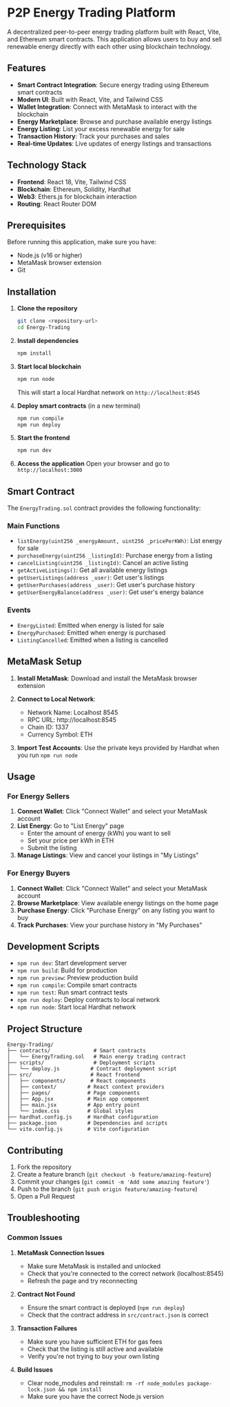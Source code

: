 # P2P Energy Trading Platform

A decentralized peer-to-peer energy trading platform built with React, Vite, and Ethereum smart contracts. This application allows users to buy and sell renewable energy directly with each other using blockchain technology.

## Features

- **Smart Contract Integration**: Secure energy trading using Ethereum smart contracts
- **Modern UI**: Built with React, Vite, and Tailwind CSS
- **Wallet Integration**: Connect with MetaMask to interact with the blockchain
- **Energy Marketplace**: Browse and purchase available energy listings
- **Energy Listing**: List your excess renewable energy for sale
- **Transaction History**: Track your purchases and sales
- **Real-time Updates**: Live updates of energy listings and transactions

## Technology Stack

- **Frontend**: React 18, Vite, Tailwind CSS
- **Blockchain**: Ethereum, Solidity, Hardhat
- **Web3**: Ethers.js for blockchain interaction
- **Routing**: React Router DOM

## Prerequisites

Before running this application, make sure you have:

- Node.js (v16 or higher)
- MetaMask browser extension
- Git

## Installation

1. **Clone the repository**
   ```bash
   git clone <repository-url>
   cd Energy-Trading
   ```

2. **Install dependencies**
   ```bash
   npm install
   ```

3. **Start local blockchain**
   ```bash
   npm run node
   ```
   This will start a local Hardhat network on `http://localhost:8545`

4. **Deploy smart contracts** (in a new terminal)
   ```bash
   npm run compile
   npm run deploy
   ```

5. **Start the frontend**
   ```bash
   npm run dev
   ```

6. **Access the application**
   Open your browser and go to `http://localhost:3000`

## Smart Contract

The `EnergyTrading.sol` contract provides the following functionality:

### Main Functions

- `listEnergy(uint256 _energyAmount, uint256 _pricePerKWh)`: List energy for sale
- `purchaseEnergy(uint256 _listingId)`: Purchase energy from a listing
- `cancelListing(uint256 _listingId)`: Cancel an active listing
- `getActiveListings()`: Get all available energy listings
- `getUserListings(address _user)`: Get user's listings
- `getUserPurchases(address _user)`: Get user's purchase history
- `getUserEnergyBalance(address _user)`: Get user's energy balance

### Events

- `EnergyListed`: Emitted when energy is listed for sale
- `EnergyPurchased`: Emitted when energy is purchased
- `ListingCancelled`: Emitted when a listing is cancelled

## MetaMask Setup

1. **Install MetaMask**: Download and install the MetaMask browser extension
2. **Connect to Local Network**:
   - Network Name: Localhost 8545
   - RPC URL: http://localhost:8545
   - Chain ID: 1337
   - Currency Symbol: ETH

3. **Import Test Accounts**: Use the private keys provided by Hardhat when you run `npm run node`

## Usage

### For Energy Sellers

1. **Connect Wallet**: Click "Connect Wallet" and select your MetaMask account
2. **List Energy**: Go to "List Energy" page
   - Enter the amount of energy (kWh) you want to sell
   - Set your price per kWh in ETH
   - Submit the listing
3. **Manage Listings**: View and cancel your listings in "My Listings"

### For Energy Buyers

1. **Connect Wallet**: Click "Connect Wallet" and select your MetaMask account
2. **Browse Marketplace**: View available energy listings on the home page
3. **Purchase Energy**: Click "Purchase Energy" on any listing you want to buy
4. **Track Purchases**: View your purchase history in "My Purchases"

## Development Scripts

- `npm run dev`: Start development server
- `npm run build`: Build for production
- `npm run preview`: Preview production build
- `npm run compile`: Compile smart contracts
- `npm run test`: Run smart contract tests
- `npm run deploy`: Deploy contracts to local network
- `npm run node`: Start local Hardhat network

## Project Structure

```
Energy-Trading/
├── contracts/              # Smart contracts
│   └── EnergyTrading.sol   # Main energy trading contract
├── scripts/                # Deployment scripts
│   └── deploy.js          # Contract deployment script
├── src/                   # React frontend
│   ├── components/        # React components
│   ├── context/          # React context providers
│   ├── pages/            # Page components
│   ├── App.jsx           # Main app component
│   ├── main.jsx          # App entry point
│   └── index.css         # Global styles
├── hardhat.config.js     # Hardhat configuration
├── package.json          # Dependencies and scripts
└── vite.config.js        # Vite configuration
```

## Contributing

1. Fork the repository
2. Create a feature branch (`git checkout -b feature/amazing-feature`)
3. Commit your changes (`git commit -m 'Add some amazing feature'`)
4. Push to the branch (`git push origin feature/amazing-feature`)
5. Open a Pull Request

## Troubleshooting

### Common Issues

1. **MetaMask Connection Issues**
   - Make sure MetaMask is installed and unlocked
   - Check that you're connected to the correct network (localhost:8545)
   - Refresh the page and try reconnecting

2. **Contract Not Found**
   - Ensure the smart contract is deployed (`npm run deploy`)
   - Check that the contract address in `src/contract.json` is correct

3. **Transaction Failures**
   - Make sure you have sufficient ETH for gas fees
   - Check that the listing is still active and available
   - Verify you're not trying to buy your own listing

4. **Build Issues**
   - Clear node_modules and reinstall: `rm -rf node_modules package-lock.json && npm install`
   - Make sure you have the correct Node.js version
